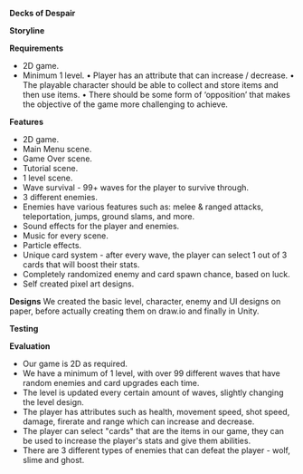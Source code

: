 **Decks of Despair**

**Storyline**

**Requirements**
* 2D game.
* Minimum 1 level.
• Player has an attribute that can increase / decrease.
• The playable character should be able to collect and store items and then use items. 
• There should be some form of ‘opposition’ that makes the objective of the game more challenging to achieve. 

**Features**
* 2D game.
* Main Menu scene.
* Game Over scene.
* Tutorial scene.
* 1 level scene.
* Wave survival - 99+ waves for the player to survive through.
* 3 different enemies.
* Enemies have various features such as: melee & ranged attacks, teleportation, jumps, ground slams, and more.
* Sound effects for the player and enemies.
* Music for every scene.
* Particle effects.
* Unique card system - after every wave, the player can select 1 out of 3 cards that will boost their stats.
* Completely randomized enemy and card spawn chance, based on luck.
* Self created pixel art designs.



**Designs**
We created the basic level, character, enemy and UI designs on paper, before actually creating them on draw.io and finally in Unity.


**Testing**

**Evaluation**

* Our game is 2D as required.
* We have a minimum of 1 level, with over 99 different waves that have random enemies and card upgrades each time.
* The level is updated every certain amount of waves, slightly changing the level design.
* The player has attributes such as health, movement speed, shot speed, damage, firerate and range which can increase and decrease.
* The player can select "cards" that are the items in our game, they can be used to increase the player's stats and give them abilities.
* There are 3 different types of enemies that can defeat the player - wolf, slime and ghost.

